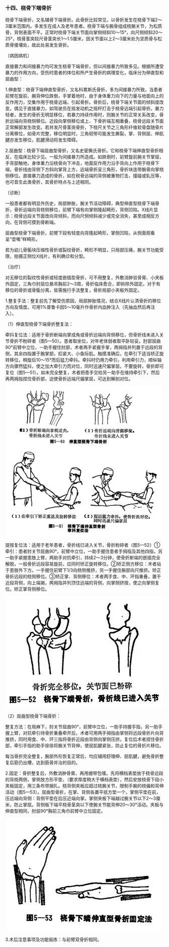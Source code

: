 ### 十四、桡骨下端骨折

桡骨下端骨折，又名辅骨下端骨折。此骨折比较常见，以骨折发生在桡骨下端2〜3厘米范围内。多发生在成人及老年患者。桡骨下端与腕骨组成桡腕关节，为松质骨，背侧表面不平。正常时桡骨下端关节面向掌侧倾斜10〜15°，向尺侧倾斜20〜25°，桡骨茎突较尺骨茎突长1〜1.5厘米，因关节面以上2〜3厘米处为坚质骨与松质骨接壤处，故此处易发生骨折。

〔病因病机〕

直接暴力和间接暴力均可发生桡骨下端骨折，但以间接暴力所致多见。根据所遭受暴力的作用方向，受伤时患者的体位和所产生骨折的病理变化，临床分为伸直型和屈曲型：

1.伸直型：桡骨下端伸直型骨折，又名科累斯氏骨折，多为间接暴力所致。当患者前臂在旋前、腕背伸位跌倒，手掌着地时，由于身体重力向下的力量与地面向上的反作用力，交集作用于桡骨远端，引起骨折。骨折后，桡骨下端关节面的倾斜度改变。偶见于直接暴力，如驾驶员在摇发动机之摇杆打击于桡骨远端引起骨折。暴力轻者，发生的骨折无明显移位，若暴力持续作用时，则腕关节的正常关系改变，骨折远端向背桡侧移位。近段向掌侧移位或上、下骨折端互相重叠，桡骨远段关节面正常解部发生改变。若并发尺骨茎突骨折，下桡尺关节之三角形纤维软骨盘随骨片分离移位，如骨片完整，移位明显时，三角韧带可能发生撕裂，掌、背侧屈、伸肌腱亦发生移位，肌腱滑动将发生障碍。

2.屈曲型：桡骨下端屈曲型骨折，又名史密撕氏骨折。它和桡骨下端伸直型骨折相反，在临床比较少见。一般为间接暴力所造成。如跌倒时，前臂旋前腕关节掌屈，手背部触地，身体重力沿桡骨向下冲击，地面反作用力沿手背向上作用于桡骨下端，骨折线由背侧下方斜向掌背上方，远端骨折呈三角形，骨折块连带腕骨向掌桡侧移位。直接暴力造成的骨折，如在税骨远端的背侧被重物打击，撞碰或轧压等，也可音生此类骨折，其骨折特点与上述相同。

〔诊断〕

一般患者都有明显外伤史，局部肿胀，腕关节活动障碍，典型伸直型桡骨下端骨折，骨折远端向背桡侧移位，前臂下端有向掌侧隆起畸形，背侧凹陷。X线片显示：桡骨远段关节面改向背倾斜，而向尺侧倾斜减少或完全消失，甚至成相反方向，在背侧可摸到骨断端。

屈曲型桡骨下端骨折，前臂下段有轻度向背隆起畸形，掌侧凹陷，从侧面观看呈“壶嘴”样畸形。

若为幼儿骨骺块压缩性骨折或裂纹骨折，畸形不明显，只局部压痛，腕关节功能受限，拍摄正侧位X线片，有利确诊和分型。

〔治疗〕

对无移位的裂纹性骨折或轻度嵌插型骨折，可不用整复，外敷消肿驳骨膏、小夹板外固定，三角巾肘屈位悬吊胸前2〜3周，骨折临床愈合，即拆除外固定。对于有移位的骨折或骨骺分离，皆需施行手法整复，骨折局部小夹板外固定。

1.整复手法：整复前先了解受伤原因，局部肿胀情况，结合X线片认清骨折的移位方向及情度。可用1%普鲁卡因5〜10毫升作骨折内血肿注入（先抽血然后再注入）。

（1）伸直型桡骨下端骨折整复法：

牵抖复位法：适用于骨折断端向掌成角或骨折远端向背侧移位，但骨折线未进入关节骨折不粉碎者（图5—50）。患者取坐位，对年老体弱者取平卧较妥。肘部屈曲90°前臂中立位，一助手握住肘部，术者两手紧握手掌，两拇指并列置于远段的背侧，其余四指置于腕掌部，扣紧大、小鱼际肌。触摸准确后，在牵引下适当矫正旋转移位，稍旋后10〜15°而后猛力牵抖。牵抖时仍用力牵引，利用牵引力，顺纵轴方向骤然猛抖，使之加大牵引力而对位，同时迅速尺偏掌屈，不要旋转，骨折即可复位（图5—51）。如未完全整复，术者把患手交给另一助手在维持牵引下，然后再两拇指捏住骨折部，迫使骨折远端尺偏掌屈，可达到解剖对位。

<img src="img\5-50、5-51.jpg" style="zoom:70%;" />

提按复位法：适用于老年患者，骨折线已进入关节，骨折粉碎者（图5—52）①牵引：患者肘关节屈曲90°，前臂中立位，一助手握住患者手拇指及其他四指，另一助手紧握患肢上臂，两助手对抗牵引，持续2〜3分钟，使骨折断端的嵌插完全解脱，一般骨折远段容易旋前，应同时矫正旋转移位。②矫正侧方移位：术者站于患肢外下方。一手握住前臂下1/3向桡侧推挤，另一手握住腕部向尺推挤。矫正骨折远段的桡侧移位。③矫正掌、背侧移位：术者两手食、中、环指重叠，置于近段背侧，向上端揭，两拇指并列顶住远端的背侧，向掌侧挤按，使之向掌侧复位。矫正掌背侧移位。

<img src="img\5-52.jpg" style="zoom:70%;" />

（2）屈曲型桡骨下端骨折：

整复方法：在局麻下，肘关节屈曲90°，前臂中立位，一助手持握手指，另一助手握上臂，对抗牵引待骨折重叠牵开后，术者可用两手拇指由掌侧将远段骨折片向背推挤，同时用食、中、环三指将骨折近段由背侧向掌侧压挤。复位后术者捏住骨折部，牵引手指的助手徐徐将腕关节背伸，使屈肌腱紧张，防止复位的骨折片移位。

每当骨折完全整复，腕部外形恢复正常后，均应辅用舒理伸、屈肌腱，避免骨折整复后筋仍出槽，达到筋骨并治的目的。

2.固定：骨折整复后，外敷消肿骨膏，再用绷带包缠。先将横档表垫放于桡骨远段的背桡两侧，掌侧放方形平垫，（要求厚度稍大于横档表垫），然后安放桡骨下段小夹板固定，用三条布带捆扎。桡背侧夹板应超过桡腕关节，限制手腕的桡偏和背伸活动（图5—53）。屈曲型骨折，在掌、背侧各置平纸方垫一个，掌侧平垫在前，压远端向背侧：背侧平垫在后压近端向掌。掌侧夹板下端越过腕关节以下2〜3厘米，防止掌屈。背侧板下端平桡骨茎突以下使腕关节能背伸20〜30°活动。夹板与伸直型相同，肘屈90°胸前三角巾前臂中立位固定。

<img src="img\5-53.jpg" style="zoom:70%;" />

3.术后注意事项及功能锻炼：与前臂双骨折相同。
